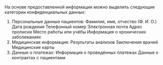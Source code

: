 На основе предоставленной информации можно выделить следующие категории конфиденциальных данных:

1. Персональные данные пациентов:
   Фамилия, имя, отчество (Ф. И. О.)
   Дата рождения
   Телефонный номер
   Электронная почта
   Адрес прописки
   Место работы или учёбы
   Информация о хронических заболеваниях
2. Медицинская информация:
   Результаты анализов
   Заключения врачей
   Медицинские карты
3. Данные о платежах:
   Информация о проведённых платежах
   Данные о контрактах с пациентами